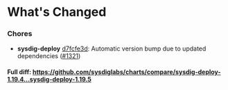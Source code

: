 # What's Changed

### Chores
- **sysdig-deploy** [d7fcfe3d](https://github.com/sysdiglabs/charts/commit/d7fcfe3de636b68decf7c7b8e95653b0c6098a28): Automatic version bump due to updated dependencies ([#1321](https://github.com/sysdiglabs/charts/issues/1321))
#### Full diff: https://github.com/sysdiglabs/charts/compare/sysdig-deploy-1.19.4...sysdig-deploy-1.19.5
